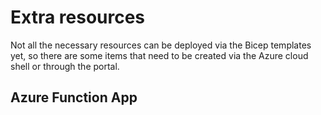 # Extra resources

Not all the necessary resources can be deployed via the Bicep templates yet, so there are some items that need to be created via the Azure cloud shell or through the portal.

## Azure Function App
